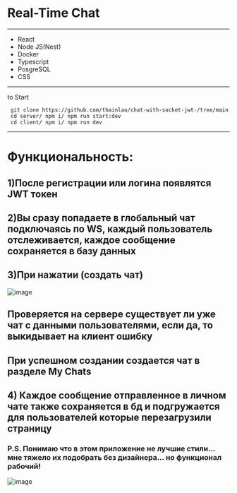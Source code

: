 # Real-Time Chat

---
* React
* Node JS(Nest)
* Docker
* Typescript
* PosgreSQL
* CSS

---

to Start
```
 git clone https://github.com/thainlao/chat-with-socket-jwt-/tree/main
 cd server/ npm i/ npm run start:dev
 cd client/ npm i/ npm run dev

```
---

# Функциональность:

## 1)После регистрации или логина появлятся JWT токен
## 2)Вы сразу попадаете в глобальный чат подключаясь по WS, каждый пользователь отслеживается, каждое сообщение сохраняется в базу данных
## 3)При нажатии (создать чат)
![image](https://github.com/thainlao/chat-with-socket-jwt-/assets/121868297/8c5da347-e168-4008-a231-74c04ace0f0d)
## Проверяется на сервере существует ли уже чат с данными пользователями, если да, то выкидывает на клиент ошибку
## При успешном создании создается чат в разделе My Chats
## 4) Каждое сообщение отправленное в личном чате также сохраняется в бд и подгружается для пользователей которые перезагрузили страницу
### P.S. Понимаю что в этом приложение не лучшие стили... мне тяжело их подобрать без дизайнера... но функционал рабочий!

![image](https://github.com/thainlao/chat-with-socket-jwt-/assets/121868297/fb13e3df-24ef-4b2b-81da-050618d34b36)
